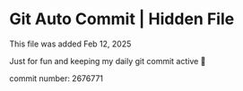 # Git Auto Commit | Hidden File

This file was added Feb 12, 2025

Just for fun and keeping my daily git commit active 🤪

commit number: 2676771
